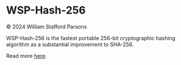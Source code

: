 # WSP-Hash-256

© 2024 William Stafford Parsons

WSP-Hash-256 is the fastest portable 256-bit cryptographic hashing algorithm as a substantial improvement to SHA-256.

Read more [here](https://williamstaffordparsons.github.io/wsp-hash-256/).
